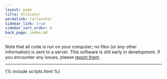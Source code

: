 ```yaml
---
layout: page
title: Allocate!
permalink: /allocate/
sidebar_link: true
sidebar_sort_order: 6
back_page: index.md
---
```


Note that all code is run on *your* computer; no files (or any other information) is sent to a server. This software is still early in development. If you encounter any issues, please [report them](https://github.com/richarddmorey/studentProjectAllocation/issues).


<hr>

<div id='app'>
  <student-allocation></student-allocation>
</div>

{% include scripts.html %}
